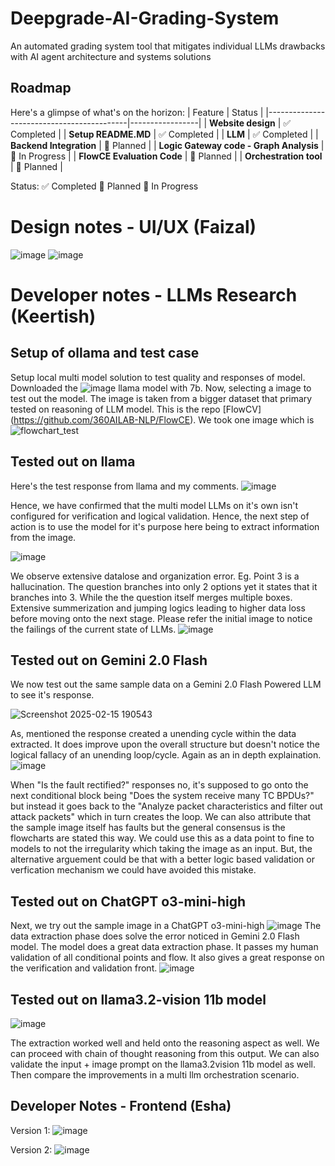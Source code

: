 # Deepgrade-AI-Grading-System
An automated grading system tool that mitigates individual LLMs drawbacks with AI agent architecture and systems solutions

## Roadmap
Here's a glimpse of what's on the horizon:
| Feature                                   | Status          |
|-------------------------------------------|-----------------|
| **Website design**       | ✅ Completed    |
| **Setup README.MD**           | ✅ Completed    |
| **LLM**           | ✅ Completed    |
| **Backend Integration**              |  📝 Planned   |
| **Logic Gateway code - Graph Analysis**              |  🔄 In Progress  |
| **FlowCE Evaluation Code**              |  📝 Planned   |
| **Orchestration tool**              |  📝 Planned   |

Status:
✅ Completed
📝 Planned
🔄 In Progress

# Design notes - UI/UX (Faizal)
![image](https://github.com/user-attachments/assets/b02ddeeb-422b-4482-ad1c-99f3ea11a947)
![image](https://github.com/user-attachments/assets/58cd8ff4-c391-4442-9474-4c7d78ce9b85)

# Developer notes - LLMs Research (Keertish)

## Setup of ollama and test case
Setup local multi model solution to test quality and responses of model. Downloaded the ![image](https://github.com/user-attachments/assets/228ff3c6-f958-4160-91dd-9758c811bd69) llama model with 7b. Now, selecting a image to test out the model. The image is taken from a bigger dataset that primary tested on reasoning of LLM model. This is the repo [FlowCV] (https://github.com/360AILAB-NLP/FlowCE). We took one image which is ![flowchart_test](https://github.com/user-attachments/assets/3387fa4c-da76-4f37-ac2b-7e357ceacc13)

## Tested out on llama
Here's the test response from llama and my comments. 
![image](https://github.com/user-attachments/assets/03231278-7c68-4494-8859-be44b57b32ae)


Hence, we have confirmed that the multi model LLMs on it's own isn't configured for verification and logical validation. Hence, the next step of action is to use the model for it's purpose here being to extract information from the image.

![image](https://github.com/user-attachments/assets/e59e7468-3564-4881-ae3b-a1f543eba9a7)

We observe extensive datalose and organization error. Eg. Point 3 is a hallucination. The question branches into only 2 options yet it states that it branches into 3. While the the question itself merges multiple boxes. Extensive summerization and jumping logics leading to higher data loss before moving onto the next stage. Please refer the initial image to notice the failings of the current state of LLMs. ![image](https://github.com/user-attachments/assets/4aa530f9-9e50-4163-93c9-86e9054c2bd7)


## Tested out on Gemini 2.0 Flash
We now test out the same sample data on a Gemini 2.0 Flash Powered LLM to see it's response.

![Screenshot 2025-02-15 190543](https://github.com/user-attachments/assets/8e10b9c1-4b53-4bbb-8a32-205e599a4967)

As, mentioned the response created a unending cycle within the data extracted. It does improve upon the overall structure but doesn't notice the logical fallacy of an unending loop/cycle. Again as an in depth explaination. ![image](https://github.com/user-attachments/assets/ccabc271-ce5d-4b5d-8a2b-9a179ea7dd68)

When "Is the fault rectified?" responses no, it's supposed to go onto the next conditional block being "Does the system receive many TC BPDUs?" but instead it goes back to the "Analyze packet characteristics and filter out attack packets" which in turn creates the loop. We can also attribute that the sample image itself has faults but the general consensus is the flowcharts are stated this way. We could use this as a data point to fine to models to not the irregularity which taking the image as an input. But, the alternative arguement could be that with a better logic based validation or verfication mechanism we could have avoided this mistake.

## Tested out on ChatGPT o3-mini-high
Next, we try out the sample image in a ChatGPT o3-mini-high ![image](https://github.com/user-attachments/assets/26b3aac8-310d-4c4e-9157-a5008a7922ca) The data extraction phase does solve the error noticed in Gemini 2.0 Flash model. The model does a great data extraction phase. It passes my human validation of all conditional points and flow. It also gives a great response on the verification and validation front. ![image](https://github.com/user-attachments/assets/cacaad8b-acbd-41c5-bfe3-447873c1ade5)

## Tested out on llama3.2-vision 11b model
![image](https://github.com/user-attachments/assets/97b54322-66e3-4d96-8f84-aa8373e3cb50)

The extraction worked well and held onto the reasoning aspect as well. We can proceed with chain of thought reasoning from this output. We can also validate the input + image prompt on the llama3.2vision 11b model as well. Then compare the improvements in a multi llm orchestration scenario.

## Developer Notes - Frontend (Esha)
Version 1:
![image](https://github.com/user-attachments/assets/34813e0c-13e8-4a11-b3d7-565e911e10ab)

Version 2:
![image](https://github.com/user-attachments/assets/e7163923-a172-48de-8643-3f331b59651f)



